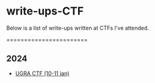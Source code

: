 # write-ups-CTF

Below is a list of write-ups written at CTFs I've attended.

=======================

## 2024
- [UGRA CTF (10-11 jan)](./2024/UGRA_CTF)